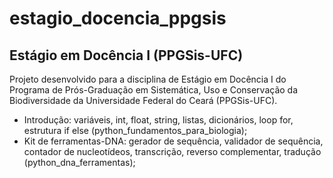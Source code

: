 # estagio_docencia_ppgsis
## Estágio em Docência I (PPGSis-UFC)
Projeto desenvolvido para a disciplina de Estágio em Docência I do Programa de Prós-Graduação em Sistemática, Uso e Conservação da Biodiversidade da Universidade Federal do Ceará (PPGSis-UFC).

* Introdução: variáveis, int, float, string, listas, dicionários, loop for, estrutura if else (python_fundamentos_para_biologia);
* Kit de ferramentas-DNA: gerador de sequência, validador de sequência, contador de nucleotídeos, transcrição, reverso complementar, tradução (python_dna_ferramentas);
